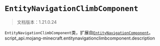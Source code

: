# `EntityNavigationClimbComponent`

> 文档版本：1.21.0.24

`EntityNavigationClimbComponent`类，扩展自[`EntityNavigationComponent`](./entitynavigationcomponent.md)。script_api.mojang-minecraft.entitynavigationclimbcomponent.description
